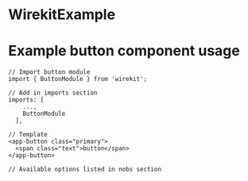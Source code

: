 # WirekitExample

# Example button component usage
```
// Import button module
import { ButtonModule } from 'wirekit';

// Add in imports section
imports: [
    ...,
    ButtonModule
  ],

// Template 
<app-button class="primary">
  <span class="text">button</span>
</app-button> 

// Available options listed in nobs section
